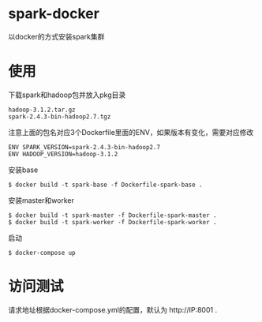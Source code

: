 # spark-docker
以docker的方式安装spark集群

# 使用
下载spark和hadoop包并放入pkg目录
```
hadoop-3.1.2.tar.gz  
spark-2.4.3-bin-hadoop2.7.tgz
```

注意上面的包名对应3个Dockerfile里面的ENV，如果版本有变化，需要对应修改
```
ENV SPARK_VERSION=spark-2.4.3-bin-hadoop2.7
ENV HADOOP_VERSION=hadoop-3.1.2
```

安装base
```
$ docker build -t spark-base -f Dockerfile-spark-base .
```

安装master和worker
```
$ docker build -t spark-master -f Dockerfile-spark-master .
$ docker build -t spark-worker -f Dockerfile-spark-worker .
```

启动
```
$ docker-compose up
```

# 访问测试
请求地址根据docker-compose.yml的配置，默认为 http://IP:8001 .
